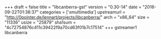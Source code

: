 +++
draft = false
title = "libcanberra-gst"
version = "0.30-14"
date = "2016-09-22T01:38:37"
categories = ['xmultimedia']
upstreamurl = "http://0pointer.de/lennart/projects/libcanberra/"
arch = "x86_64"
size = "11336"
usize = "25879"
sha1sum = "4c72754876c411c39422f9a70cd63f01b7c17514"
+++
gstreamer1 libcanberra